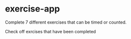 # exercise-app

Complete 7 different exercises that can be timed or counted.

Check off exrcises that have been completed
